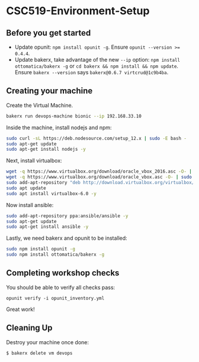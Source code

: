 # CSC519-Environment-Setup

## Before you get started

* Update opunit: `npm install opunit -g`. Ensure `opunit --version >= 0.4.4`.
* Update bakerx, take advantage of the new `--ip` option: `npm install ottomatica/bakerx -g` or `cd bakerx && npm install && npm update`. Ensure `bakerx --version` says `bakerx@0.6.7 virtcrud@1c9b4ba`.

## Creating your machine

Create the Virtual Machine.

```bash
bakerx run devops-machine bionic --ip 192.168.33.10
```

Inside the machine, install nodejs and npm:

```bash
sudo curl -sL https://deb.nodesource.com/setup_12.x | sudo -E bash -
sudo apt-get update
sudo apt-get install nodejs -y
```

Next, install virtualbox:

```bash
wget -q https://www.virtualbox.org/download/oracle_vbox_2016.asc -O- | sudo apt-key add -
wget -q https://www.virtualbox.org/download/oracle_vbox.asc -O- | sudo apt-key add -
sudo add-apt-repository "deb http://download.virtualbox.org/virtualbox/debian bionic contrib"
sudo apt update
sudo apt install virtualbox-6.0 -y
```

Now install ansible:

```bash
sudo add-apt-repository ppa:ansible/ansible -y
sudo apt-get update
sudo apt-get install ansible -y
```

Lastly, we need bakerx and opunit to be installed:

```bash
sudo npm install opunit -g
sudo npm install ottomatica/bakerx -g
```

## Completing workshop checks

You should be able to verify all checks pass:

    opunit verify -i opunit_inventory.yml

Great work!

## Cleaning Up
Destroy your machine once done:

```bash
$ bakerx delete vm devops
```